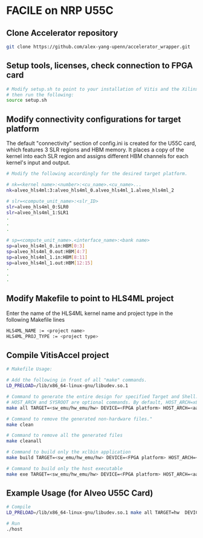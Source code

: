 # FACILE on NRP U55C

## Clone Accelerator repository
```bash
git clone https://github.com/alex-yang-upenn/accelerator_wrapper.git
```

## Setup tools, licenses, check connection to FPGA card
```bash
# Modify setup.sh to point to your installation of Vitis and the Xilinx Runtime Library(XRT)
# then run the following:
source setup.sh
```

## Modify connectivity configurations for target platform
The default "connectivity" section of config.ini is created for the U55C card, which features 3 SLR regions and HBM memory. It places a copy of the kernel into each SLR region and assigns different HBM channels for each kernel's input and output. 
```bash
# Modify the following accordingly for the desired target platform.

# nk=<kernel name>:<number>:<cu_name>.<cu_name>...
nk=alveo_hls4ml:3:alveo_hls4ml_0.alveo_hls4ml_1.alveo_hls4ml_2

# slr=<compute_unit_name>:<slr_ID>
slr=alveo_hls4ml_0:SLR0
slr=alveo_hls4ml_1:SLR1
.
.
.

# sp=<compute_unit_name>.<interface_name>:<bank name> 
sp=alveo_hls4ml_0.in:HBM[0:3]
sp=alveo_hls4ml_0.out:HBM[4:7]
sp=alveo_hls4ml_1.in:HBM[8:11]
sp=alveo_hls4ml_1.out:HBM[12:15]
.
.
.
```

## Modify Makefile to point to HLS4ML project
Enter the name of the HLS4ML kernel name and project type in the following Makefile lines
```bash
HLS4ML_NAME := <project name>
HLS4ML_PROJ_TYPE := <project type>
```

## Compile VitisAccel project
```bash
# Makefile Usage:

# Add the following in front of all "make" commands.
LD_PRELOAD=/lib/x86_64-linux-gnu/libudev.so.1

# Command to generate the entire design for specified Target and Shell.
# HOST_ARCH and SYSROOT are optional commands. By default, HOST_ARCH=x86. HOST_ARCH and SYSROOT is required for SoC shells
make all TARGET=<sw_emu/hw_emu/hw> DEVICE=<FPGA platform> HOST_ARCH=<aarch32/aarch64/x86> SYSROOT=<sysroot_path>

# Command to remove the generated non-hardware files."
make clean

# Command to remove all the generated files
make cleanall

# Command to build only the xclbin application
make build TARGET=<sw_emu/hw_emu/hw> DEVICE=<FPGA platform> HOST_ARCH=<aarch32/aarch64/x86> SYSROOT=<sysroot_path>

# Command to build only the host executable
make exe TARGET=<sw_emu/hw_emu/hw> DEVICE=<FPGA platform> HOST_ARCH=<aarch32/aarch64/x86> SYSROOT=<sysroot_path>
```

## Example Usage (for Alveo U55C Card)
```bash
# Compile
LD_PRELOAD=/lib/x86_64-linux-gnu/libudev.so.1 make all TARGET=hw  DEVICE=xilinx_u55c_gen3x16_xdma_3_202210_1

# Run
./host
```
